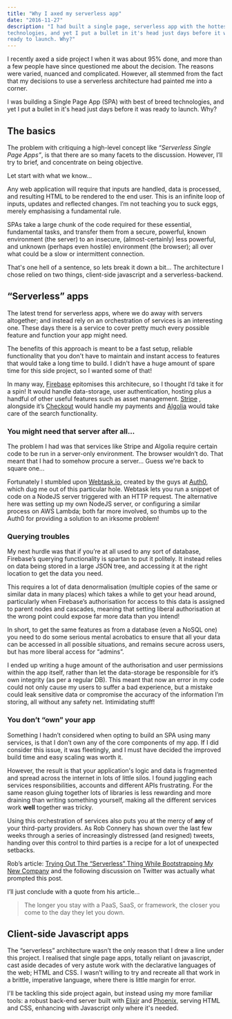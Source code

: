 ```yaml
---
title: "Why I axed my serverless app"
date: "2016-11-27"
description: "I had built a single page, serverless app with the hottest 
technologies, and yet I put a bullet in it's head just days before it was 
ready to launch. Why?"
---
```


I recently axed a side project I when it was about 95% done, and more than a few people have since questioned me about the decision. The reasons were varied, nuanced and complicated. However, all stemmed from the fact that my decisions to use a serverless architecture had painted me into a corner.

I was building a Single Page App (SPA) with best of breed technologies, and yet I put a bullet in it's head just days before it was ready to launch. Why?

## The basics
The problem with critiquing a high-level concept like _“Serverless Single Page Apps”_, is that there are so many facets to the discussion. However, I’ll try to brief, and concentrate on being objective.

Let start with what we know…

Any web application will require that inputs are handled, data is processed, and resulting HTML to be rendered to the end user. This is an infinite loop of inputs, updates and reflected changes. I’m not teaching you to suck eggs, merely emphasising a fundamental rule.

SPAs take a large chunk of the code required for these essential, fundamental tasks, and transfer them from a secure, powerful, known environment (the server) to an insecure, (almost-certainly) less powerful, and unknown (perhaps even hostile) environment (the browser); all over what could be a slow or intermittent connection.

That's one hell of a sentence, so lets break it down a bit... The architecture I chose relied on two things, client-side javascript and a serverless-backend.

## “Serverless” apps
The latest trend for serverless apps, where we do away with servers altogether; and instead rely on an orchestration of services is an interesting one. These days there is a service to cover pretty much every possible feature and function your app might need.

The benefits of this approach is meant to be a fast setup, reliable functionality that you don't have to maintain and instant access to features that would take a long time to build. I didn't have a huge amount of spare time for this side project, so I wanted some of that!

In many way, [Firebase](http://firebase.google.com/) epitomises this architecure, so I thought I’d take it for a spin! It would handle data-storage, user authentication, hosting plus a handful of other useful features such as asset management. [Stripe](https://stripe.com/gb) , alongside it’s [Checkout](https://stripe.com/checkout) would handle my payments and [Algolia](https://www.algolia.com) would take care of the search functionality.

### You might need that server after all…
The problem I had was that services like Stripe and Algolia require certain code to be run in a server-only environment. The browser wouldn’t do. That meant that I had to somehow procure a server… Guess we're back to square one...

Fortunately I stumbled upon [Webtask.io](https://webtask.io), created by the guys at [Auth0](https://auth0.com), which dug me out of this particular hole. Webtask lets you run a snippet of code on a NodeJS server triggered with an HTTP request. The alternative here was setting up my own NodeJS server, or configuring a similar process on AWS Lambda; both far more involved, so thumbs up to the Auth0 for providing a solution to an irksome problem!

### Querying troubles
My next hurdle was that if you’re at all used to any sort of database, Firebase’s querying functionality is spartan to put it politely. It instead relies on data being stored in a large JSON tree, and accessing it at the right location to get the data you need. 

This requires a lot of data denormalisation (multiple copies of the same or similar data in many places) which takes a while to get your head around, particularly when Firebase’s authorisation for access to this data is assigned to parent nodes and cascades, meaning that setting liberal authorisation at the wrong point could expose far more data than you intend!

In short, to get the same features as from a database (even a NoSQL one) you need to do some serious mental acrobatics to ensure that all your data can be accessed in all possible situations, and remains secure across users, but has more liberal access for “admins”. 

I ended up writing a huge amount of the authorisation and user permissions within the app itself, rather than let the data-storage be responsible for it’s own integrity (as per a regular DB). This meant that now an error in my code could not only cause my users to suffer a bad experience, but a mistake could leak sensitive data or compromise the accuracy of the information I’m storing, all without any safety net. Intimidating stuff!

### You don’t “own” your app
Something I hadn’t considered when opting to build an SPA using many services, is that I don’t own any of the core components of my app. If I did consider this issue, it was fleetingly, and I must have decided the improved build time and easy scaling was worth it.

However, the result is that your application's logic and data is fragmented and spread across the internet in lots of little silos. I found juggling each services responsibilities, accounts and different APIs frustrating. For the same reason gluing together lots of libraries is less rewarding and more draining than writing something yourself, making all the different services work **well** together was tricky.

Using this orchestration of services also puts you at the mercy of **any** of your third-party providers. As Rob Connery has shown over the last few weeks through a series of increasingly distressed (and resigned) tweets, handing over this control to third parties is a recipe for a lot of unexpected setbacks.

Rob’s article: [Trying Out The “Serverless” Thing While Bootstrapping My New Company](https://medium.com/@robconery/trying-out-the-serverless-thing-while-bootstrapping-my-new-company-6763a9de7ed#.2kbaykbah)  and the following discussion on Twitter was actually what prompted this post.

I’ll just conclude with a quote from his article...

> The longer you stay with a PaaS, SaaS, or framework, the closer you come to the day they let you down.  

## Client-side Javascript apps
The “serverless” architecture wasn’t the only reason that I drew a line under this project. I realised that single page apps, totally reliant on javascript, cast aside decades of very astute work with the declarative languages of the web; HTML and CSS. I wasn’t willing to try and recreate all that work in a brittle, imperative language, where there is little margin for error.

I'll be tackling this side project again, but instead using my more familiar tools: a robust back-end server built with [Elixir](http://elixir-lang.org) and [Phoenix](http://www.phoenixframework.org), serving HTML and CSS, enhancing with Javascript only where it's needed.
